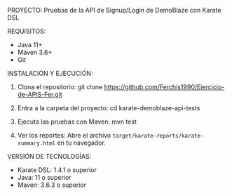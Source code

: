 PROYECTO: Pruebas de la API de Signup/Login de DemoBlaze con Karate DSL

REQUISITOS:
- Java 11+
- Maven 3.6+
- Git

INSTALACIÓN Y EJECUCIÓN:
1. Clona el repositorio:
   git clone https://github.com/Ferchis1990/Ejercicio-de-APIS-Fer.git

2. Entra a la carpeta del proyecto:
   cd karate-demoblaze-api-tests

3. Ejecuta las pruebas con Maven:
   mvn test

4. Ver los reportes:
   Abre el archivo `target/karate-reports/karate-summary.html` en tu navegador.

VERSIÓN DE TECNOLOGÍAS:
- Karate DSL: 1.4.1 o superior
- Java: 11 o superior
- Maven: 3.6.3 o superior
